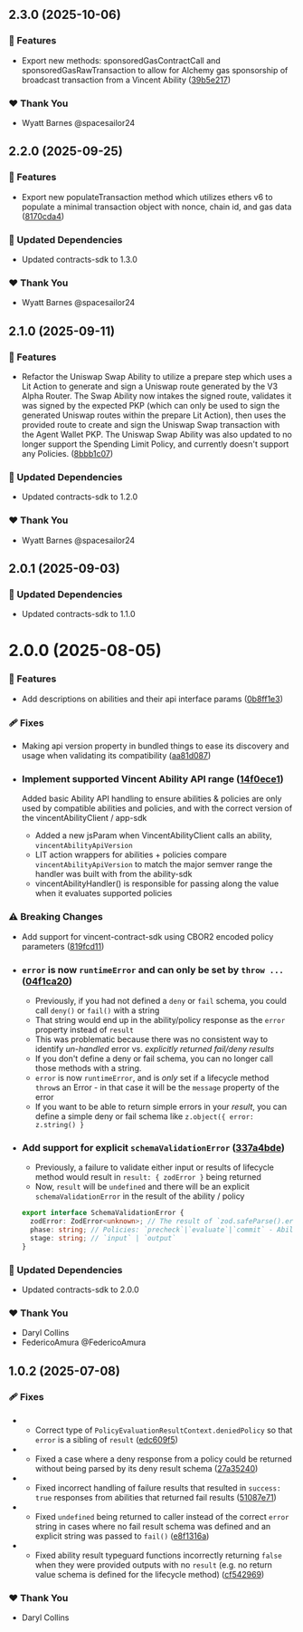 ## 2.3.0 (2025-10-06)

### 🚀 Features

- Export new methods: sponsoredGasContractCall and sponsoredGasRawTransaction to allow for Alchemy gas sponsorship of broadcast transaction from a Vincent Ability ([39b5e217](https://github.com/LIT-Protocol/Vincent/commit/39b5e217))

### ❤️ Thank You

- Wyatt Barnes @spacesailor24

## 2.2.0 (2025-09-25)

### 🚀 Features

- Export new populateTransaction method which utilizes ethers v6 to populate a minimal transaction object with nonce, chain id, and gas data ([8170cda4](https://github.com/LIT-Protocol/Vincent/commit/8170cda4))

### 🧱 Updated Dependencies

- Updated contracts-sdk to 1.3.0

### ❤️ Thank You

- Wyatt Barnes @spacesailor24

## 2.1.0 (2025-09-11)

### 🚀 Features

- Refactor the Uniswap Swap Ability to utilize a prepare step which uses a Lit Action to generate and sign a Uniswap route generated by the V3 Alpha Router. The Swap Ability now intakes the signed route, validates it was signed by the expected PKP (which can only be used to sign the generated Uniswap routes within the prepare Lit Action), then uses the provided route to create and sign the Uniswap Swap transaction with the Agent Wallet PKP. The Uniswap Swap Ability was also updated to no longer support the Spending Limit Policy, and currently doesn't support any Policies. ([8bbb1c07](https://github.com/LIT-Protocol/Vincent/commit/8bbb1c07))

### 🧱 Updated Dependencies

- Updated contracts-sdk to 1.2.0

### ❤️ Thank You

- Wyatt Barnes @spacesailor24

## 2.0.1 (2025-09-03)

### 🧱 Updated Dependencies

- Updated contracts-sdk to 1.1.0

# 2.0.0 (2025-08-05)

### 🚀 Features

- Add descriptions on abilities and their api interface params ([0b8ff1e3](https://github.com/LIT-Protocol/Vincent/commit/0b8ff1e3))

### 🩹 Fixes

- Making api version property in bundled things to ease its discovery and usage when validating its compatibility ([aa81d087](https://github.com/LIT-Protocol/Vincent/commit/aa81d087))
- ### Implement supported Vincent Ability API range ([14f0ece1](https://github.com/LIT-Protocol/Vincent/commit/14f0ece1))

  Added basic Ability API handling to ensure abilities & policies are only used by compatible abilities and policies, and with the correct version of the vincentAbilityClient / app-sdk
  - Added a new jsParam when VincentAbilityClient calls an ability, `vincentAbilityApiVersion`
  - LIT action wrappers for abilities + policies compare `vincentAbilityApiVersion` to match the major semver range the handler was built with from the ability-sdk
  - vincentAbilityHandler() is responsible for passing along the value when it evaluates supported policies

### ⚠️ Breaking Changes

- Add support for vincent-contract-sdk using CBOR2 encoded policy parameters ([819fcd11](https://github.com/LIT-Protocol/Vincent/commit/819fcd11))
- ### `error` is now `runtimeError` and can only be set by `throw ...` ([04f1ca20](https://github.com/LIT-Protocol/Vincent/commit/04f1ca20))
  - Previously, if you had not defined a `deny` or `fail` schema, you could call `deny()` or `fail()` with a string
  - That string would end up in the ability/policy response as the `error` property instead of `result`
  - This was problematic because there was no consistent way to identify _un-handled_ error vs. _explicitly returned fail/deny results_
  - If you don't define a deny or fail schema, you can no longer call those methods with a string.
  - `error` is now `runtimeError`, and is _only_ set if a lifecycle method `throw`s an Error - in that case it will be the `message` property of the error
  - If you want to be able to return simple errors in your _result_, you can define a simple deny or fail schema like `z.object({ error: z.string() }`

- ### Add support for explicit `schemaValidationError` ([337a4bde](https://github.com/LIT-Protocol/Vincent/commit/337a4bde))
  - Previously, a failure to validate either input or results of lifecycle method would result in `result: { zodError }` being returned
  - Now, `result` will be `undefined` and there will be an explicit `schemaValidationError` in the result of the ability / policy

  ```typescript
  export interface SchemaValidationError {
    zodError: ZodError<unknown>; // The result of `zod.safeParse().error`
    phase: string; // Policies: `precheck`|`evaluate`|`commit` - Abilities: `precheck` | `execute`
    stage: string; // `input` | `output`
  }
  ```

### 🧱 Updated Dependencies

- Updated contracts-sdk to 2.0.0

### ❤️ Thank You

- Daryl Collins
- FedericoAmura @FedericoAmura

## 1.0.2 (2025-07-08)

### 🩹 Fixes

- - Correct type of `PolicyEvaluationResultContext.deniedPolicy` so that `error` is a sibling of `result` ([edc609f5](https://github.com/LIT-Protocol/Vincent/commit/edc609f5))
- - Fixed a case where a deny response from a policy could be returned without being parsed by its deny result schema ([27a35240](https://github.com/LIT-Protocol/Vincent/commit/27a35240))
- - Fixed incorrect handling of failure results that resulted in `success: true` responses from abilities that returned fail results ([51087e71](https://github.com/LIT-Protocol/Vincent/commit/51087e71))
- - Fixed `undefined` being returned to caller instead of the correct `error` string in cases where no fail result schema was defined and an explicit string was passed to `fail()` ([e8f1316a](https://github.com/LIT-Protocol/Vincent/commit/e8f1316a))
- - Fixed ability result typeguard functions incorrectly returning `false` when they were provided outputs with no `result` (e.g. no return value schema is defined for the lifecycle method) ([cf542969](https://github.com/LIT-Protocol/Vincent/commit/cf542969))

### ❤️ Thank You

- Daryl Collins
